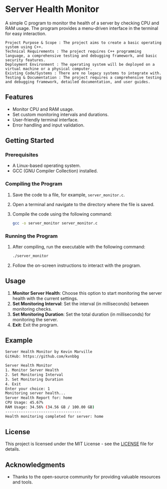# Server Health Monitor

A simple C program to monitor the health of a server by checking CPU and RAM usage. The program provides a menu-driven interface in the terminal for easy interaction.


    Project Purpose & Scope : The project aims to create a basic operating system using C++.
    Technical Requirements : The project requires C++ programming language, a comprehensive testing and debugging framework, and basic security features.
    Deployment Environment : The operating system will be deployed on a virtual machine or a physical computer.
    Existing Code/Systems : There are no legacy systems to integrate with.
    Testing & Documentation : The project requires a comprehensive testing and debugging framework, detailed documentation, and user guides.
     

## Features

- Monitor CPU and RAM usage.
- Set custom monitoring intervals and durations.
- User-friendly terminal interface.
- Error handling and input validation.

## Getting Started

### Prerequisites

- A Linux-based operating system.
- GCC (GNU Compiler Collection) installed.

### Compiling the Program

1. Save the code to a file, for example, `server_monitor.c`.
2. Open a terminal and navigate to the directory where the file is saved.
3. Compile the code using the following command:

   ```bash
   gcc -o server_monitor server_monitor.c
   ```

### Running the Program

1. After compiling, run the executable with the following command:

   ```bash
   ./server_monitor
   ```

2. Follow the on-screen instructions to interact with the program.

## Usage

1. **Monitor Server Health**: Choose this option to start monitoring the server health with the current settings.
2. **Set Monitoring Interval**: Set the interval (in milliseconds) between monitoring checks.
3. **Set Monitoring Duration**: Set the total duration (in milliseconds) for monitoring the server.
4. **Exit**: Exit the program.

## Example

```bash
Server Health Monitor by Kevin Marville
GitHub: https://github.com/kvnbbg

Server Health Monitor
1. Monitor Server Health
2. Set Monitoring Interval
3. Set Monitoring Duration
4. Exit
Enter your choice: 1
Monitoring server health...
Server Health Report for: home
CPU Usage: 45.67%
RAM Usage: 34.56% (34.56 GB / 100.00 GB)
----------------------------------
Health monitoring completed for server: home
```

## License

This project is licensed under the MIT License - see the [LICENSE](LICENSE) file for details.

## Acknowledgments

- Thanks to the open-source community for providing valuable resources and tools.
